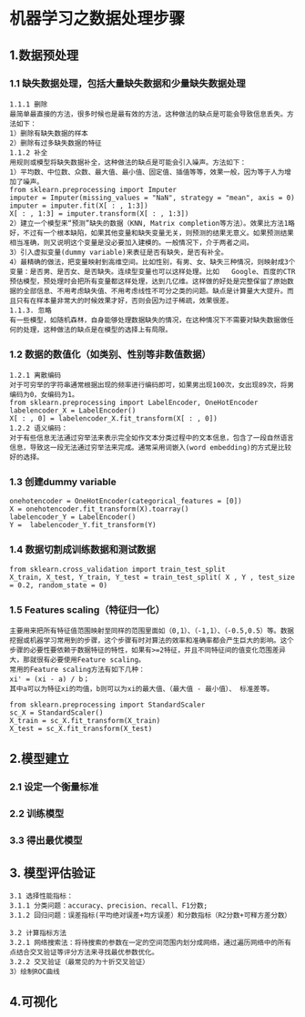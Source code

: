 # 机器学习之数据处理步骤
## 1.数据预处理
### 1.1 缺失数据处理，包括大量缺失数据和少量缺失数据处理

    1.1.1 删除
    最简单最直接的方法，很多时候也是最有效的方法，这种做法的缺点是可能会导致信息丢失。方法如下：
    1）删除有缺失数据的样本
    2）删除有过多缺失数据的特征
    1.1.2 补全
    用规则或模型将缺失数据补全，这种做法的缺点是可能会引入噪声。方法如下：
    1）平均数、中位数、众数、最大值、最小值、固定值、插值等等，效果一般，因为等于人为增加了噪声。
    from sklearn.preprocessing import Imputer
    imputer = Imputer(missing_values = "NaN", strategy = "mean", axis = 0)
    imputer = imputer.fit(X[ : , 1:3])
    X[ : , 1:3] = imputer.transform(X[ : , 1:3])
    2）建立一个模型来“预测”缺失的数据（KNN, Matrix completion等方法）。效果比方法1略好，不过有一个根本缺陷，如果其他变量和缺失变量无关，则预测的结果无意义。如果预测结果相当准确，则又说明这个变量是没必要加入建模的。一般情况下，介于两者之间。
    3）引入虚拟变量(dummy variable)来表征是否有缺失，是否有补全。
    4）最精确的做法，把变量映射到高维空间。比如性别，有男、女、缺失三种情况，则映射成3个变量：是否男、是否女、是否缺失。连续型变量也可以这样处理。比如   Google、百度的CTR预估模型，预处理时会把所有变量都这样处理，达到几亿维。这样做的好处是完整保留了原始数据的全部信息、不用考虑缺失值、不用考虑线性不可分之类的问题。缺点是计算量大大提升。而且只有在样本量非常大的时候效果才好，否则会因为过于稀疏，效果很差。
    1.1.3. 忽略
    有一些模型，如随机森林，自身能够处理数据缺失的情况，在这种情况下不需要对缺失数据做任何的处理，这种做法的缺点是在模型的选择上有局限。

### 1.2 数据的数值化（如类别、性别等非数值数据）
    1.2.1 离散编码
    对于可穷举的字符串通常根据出现的频率进行编码即可，如果男出现100次，女出现89次，将男编码为0，女编码为1。 
    from sklearn.preprocessing import LabelEncoder, OneHotEncoder
    labelencoder_X = LabelEncoder()
    X[ : , 0] = labelencoder_X.fit_transform(X[ : , 0])
    1.2.2 语义编码：
    对于有些信息无法通过穷举法来表示完全如作文本分类过程中的文本信息，包含了一段自然语言信息，导致这一段无法通过穷举法来完成。通常采用词嵌入(word embedding)的方式是比较好的选择。
    
### 1.3 创建dummy variable 
    
    onehotencoder = OneHotEncoder(categorical_features = [0])
    X = onehotencoder.fit_transform(X).toarray()
    labelencoder_Y = LabelEncoder()
    Y =  labelencoder_Y.fit_transform(Y)
    
### 1.4 数据切割成训练数据和测试数据
    from sklearn.cross_validation import train_test_split
    X_train, X_test, Y_train, Y_test = train_test_split( X , Y , test_size = 0.2, random_state = 0)
### 1.5 Features scaling（特征归一化）
    主要用来把所有特征值范围映射至同样的范围里面如（0,1）、（-1,1）、（-0.5,0.5）等。数据挖掘或机器学习常用到的步骤，这个步骤有时对算法的效率和准确率都会产生巨大的影响。这个步骤的必要性要依赖于数据特征的特性，如果有>=2特征，并且不同特征间的值变化范围差异大，那就很有必要使用Feature scaling。
    常用的Feature scaling方法有如下几种：
    xi' = (xi - a) / b；
    其中a可以为特征xi的均值，b则可以为xi的最大值、（最大值 - 最小值）、 标准差等。
    
    from sklearn.preprocessing import StandardScaler
    sc_X = StandardScaler()
    X_train = sc_X.fit_transform(X_train)
    X_test = sc_X.fit_transform(X_test)
    

## 2.模型建立

### 2.1 设定一个衡量标准

### 2.2 训练模型

### 3.3 得出最优模型

## 3. 模型评估验证
    3.1 选择性能指标：
    3.1.1 分类问题：accuracy、precision、recall、F1分数;
    3.1.2 回归问题：误差指标(平均绝对误差+均方误差）和分数指标（R2分数+可释方差分数）
    
    3.2 计算指标方法
    3.2.1 网络搜索法：将待搜索的参数在一定的空间范围内划分成网络，通过遍历网络中的所有点结合交叉验证等评分方法来寻找最优参数优化。
    3.2.2 交叉验证（最常见的为十折交叉验证）
    3）绘制ROC曲线
    
## 4.可视化


